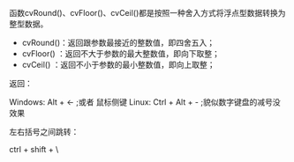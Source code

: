 
函数cvRound()、cvFloor()、cvCeil()都是按照一种舍入方式将浮点型数据转换为整型数据。

* cvRound()：返回跟参数最接近的整数值，即四舍五入；
* cvFloor()  ：返回不大于参数的最大整数值，即向下取整；
* cvCeil()    ：返回不小于参数的最小整数值，即向上取整；


返回：

Windows: Alt + ← ;或者 鼠标侧键
Linux: Ctrl + Alt + - ;貌似数字键盘的减号没效果

左右括号之间跳转：

ctrl + shift + \


